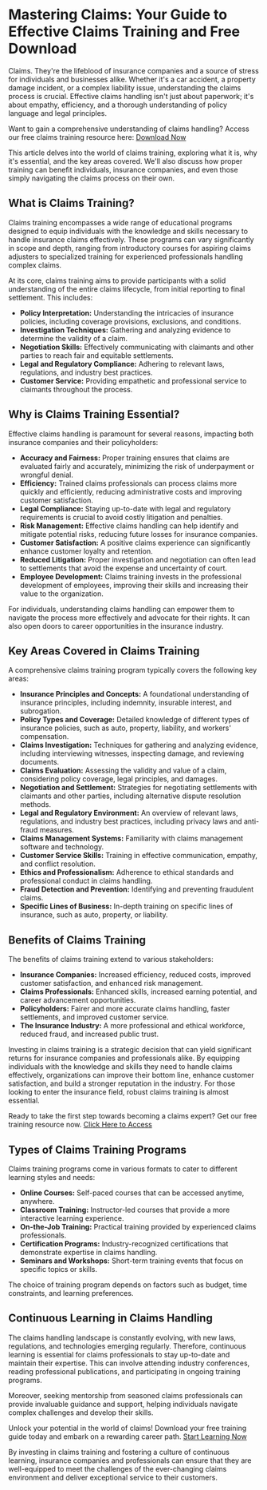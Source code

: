 # Mastering Claims: Your Guide to Effective Claims Training and Free Download

Claims. They're the lifeblood of insurance companies and a source of stress for individuals and businesses alike. Whether it's a car accident, a property damage incident, or a complex liability issue, understanding the claims process is crucial. Effective claims handling isn't just about paperwork; it's about empathy, efficiency, and a thorough understanding of policy language and legal principles.

Want to gain a comprehensive understanding of claims handling? Access our free claims training resource here: [Download Now](https://udemywork.com/claims-training)

This article delves into the world of claims training, exploring what it is, why it's essential, and the key areas covered. We'll also discuss how proper training can benefit individuals, insurance companies, and even those simply navigating the claims process on their own.

## What is Claims Training?

Claims training encompasses a wide range of educational programs designed to equip individuals with the knowledge and skills necessary to handle insurance claims effectively. These programs can vary significantly in scope and depth, ranging from introductory courses for aspiring claims adjusters to specialized training for experienced professionals handling complex claims.

At its core, claims training aims to provide participants with a solid understanding of the entire claims lifecycle, from initial reporting to final settlement. This includes:

*   **Policy Interpretation:** Understanding the intricacies of insurance policies, including coverage provisions, exclusions, and conditions.
*   **Investigation Techniques:** Gathering and analyzing evidence to determine the validity of a claim.
*   **Negotiation Skills:** Effectively communicating with claimants and other parties to reach fair and equitable settlements.
*   **Legal and Regulatory Compliance:** Adhering to relevant laws, regulations, and industry best practices.
*   **Customer Service:** Providing empathetic and professional service to claimants throughout the process.

## Why is Claims Training Essential?

Effective claims handling is paramount for several reasons, impacting both insurance companies and their policyholders:

*   **Accuracy and Fairness:** Proper training ensures that claims are evaluated fairly and accurately, minimizing the risk of underpayment or wrongful denial.
*   **Efficiency:** Trained claims professionals can process claims more quickly and efficiently, reducing administrative costs and improving customer satisfaction.
*   **Legal Compliance:** Staying up-to-date with legal and regulatory requirements is crucial to avoid costly litigation and penalties.
*   **Risk Management:** Effective claims handling can help identify and mitigate potential risks, reducing future losses for insurance companies.
*   **Customer Satisfaction:** A positive claims experience can significantly enhance customer loyalty and retention.
*   **Reduced Litigation:** Proper investigation and negotiation can often lead to settlements that avoid the expense and uncertainty of court.
*   **Employee Development:** Claims training invests in the professional development of employees, improving their skills and increasing their value to the organization.

For individuals, understanding claims handling can empower them to navigate the process more effectively and advocate for their rights. It can also open doors to career opportunities in the insurance industry.

## Key Areas Covered in Claims Training

A comprehensive claims training program typically covers the following key areas:

*   **Insurance Principles and Concepts:** A foundational understanding of insurance principles, including indemnity, insurable interest, and subrogation.
*   **Policy Types and Coverage:** Detailed knowledge of different types of insurance policies, such as auto, property, liability, and workers' compensation.
*   **Claims Investigation:** Techniques for gathering and analyzing evidence, including interviewing witnesses, inspecting damage, and reviewing documents.
*   **Claims Evaluation:** Assessing the validity and value of a claim, considering policy coverage, legal principles, and damages.
*   **Negotiation and Settlement:** Strategies for negotiating settlements with claimants and other parties, including alternative dispute resolution methods.
*   **Legal and Regulatory Environment:** An overview of relevant laws, regulations, and industry best practices, including privacy laws and anti-fraud measures.
*   **Claims Management Systems:** Familiarity with claims management software and technology.
*   **Customer Service Skills:** Training in effective communication, empathy, and conflict resolution.
*   **Ethics and Professionalism:** Adherence to ethical standards and professional conduct in claims handling.
*   **Fraud Detection and Prevention:** Identifying and preventing fraudulent claims.
*   **Specific Lines of Business:** In-depth training on specific lines of insurance, such as auto, property, or liability.

## Benefits of Claims Training

The benefits of claims training extend to various stakeholders:

*   **Insurance Companies:** Increased efficiency, reduced costs, improved customer satisfaction, and enhanced risk management.
*   **Claims Professionals:** Enhanced skills, increased earning potential, and career advancement opportunities.
*   **Policyholders:** Fairer and more accurate claims handling, faster settlements, and improved customer service.
*   **The Insurance Industry:** A more professional and ethical workforce, reduced fraud, and increased public trust.

Investing in claims training is a strategic decision that can yield significant returns for insurance companies and professionals alike. By equipping individuals with the knowledge and skills they need to handle claims effectively, organizations can improve their bottom line, enhance customer satisfaction, and build a stronger reputation in the industry. For those looking to enter the insurance field, robust claims training is almost essential.

Ready to take the first step towards becoming a claims expert? Get our free training resource now. [Click Here to Access](https://udemywork.com/claims-training)

## Types of Claims Training Programs

Claims training programs come in various formats to cater to different learning styles and needs:

*   **Online Courses:** Self-paced courses that can be accessed anytime, anywhere.
*   **Classroom Training:** Instructor-led courses that provide a more interactive learning experience.
*   **On-the-Job Training:** Practical training provided by experienced claims professionals.
*   **Certification Programs:** Industry-recognized certifications that demonstrate expertise in claims handling.
*   **Seminars and Workshops:** Short-term training events that focus on specific topics or skills.

The choice of training program depends on factors such as budget, time constraints, and learning preferences.

## Continuous Learning in Claims Handling

The claims handling landscape is constantly evolving, with new laws, regulations, and technologies emerging regularly. Therefore, continuous learning is essential for claims professionals to stay up-to-date and maintain their expertise. This can involve attending industry conferences, reading professional publications, and participating in ongoing training programs.

Moreover, seeking mentorship from seasoned claims professionals can provide invaluable guidance and support, helping individuals navigate complex challenges and develop their skills.

Unlock your potential in the world of claims! Download your free training guide today and embark on a rewarding career path. [Start Learning Now](https://udemywork.com/claims-training)

By investing in claims training and fostering a culture of continuous learning, insurance companies and professionals can ensure that they are well-equipped to meet the challenges of the ever-changing claims environment and deliver exceptional service to their customers.
